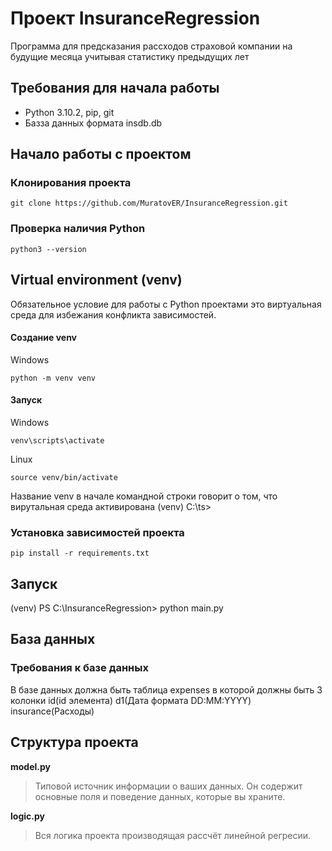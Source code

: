 # Проект InsuranceRegression
Программа для предсказания рассходов страховой компании на будущие месяца учитывая статистику предыдущих лет


## Требования для начала работы

- Python 3.10.2, pip, git
- Базза данных формата insdb.db


## Начало работы с проектом

### Клонирования проекта
```
git clone https://github.com/MuratovER/InsuranceRegression.git
```

### Проверка наличия Python
```
python3 --version
```

## Virtual environment (venv)
Обязательное условие для работы с Python проектами это виртуальная среда для избежания конфликта зависимостей.

#### Cоздание venv
Windows
```
python -m venv venv
```

#### Запуск
Windows
```
venv\scripts\activate
```

Linux
```
source venv/bin/activate
```

Название venv в начале командной строки говорит о том, что вирутальная среда активирована
(venv) C:\ts>


### Установка зависимостей проекта
```
pip install -r requirements.txt
```

## Запуск 

(venv) PS C:\InsuranceRegression> python main.py

## База данных

### Требования к базе данных
В базе данных должна быть таблица expenses в которой должны быть 3 колонки id(id элемента) d1(Дата формата DD:MM:YYYY) insurance(Расходы)



## Структура проекта


**model.py**

> Типовой источник информации о ваших данных. Он содержит основные поля и поведение данных, которые вы храните.

**logic.py**

> Вся логика проекта производящая рассчёт линейной регресии.


